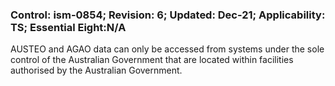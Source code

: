 ### Control: ism-0854; Revision: 6; Updated: Dec-21; Applicability: TS; Essential Eight:N/A
<p>AUSTEO and AGAO data can only be accessed from systems under the sole control of the Australian Government that are located within facilities authorised by the Australian Government.</p>
